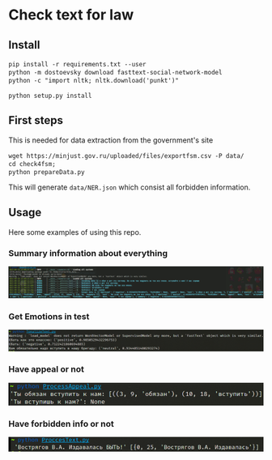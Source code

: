 # Check text for law

## Install

```
pip install -r requirements.txt --user
python -m dostoevsky download fasttext-social-network-model
python -c "import nltk; nltk.download('punkt')"
```

```
python setup.py install
```

## First steps

This is needed for data extraction from the government's site

```
wget https://minjust.gov.ru/uploaded/files/exportfsm.csv -P data/
cd check4fsm; 
python prepareData.py
```

This will generate `data/NER.json` which consist all forbidden information.

## Usage 

Here some examples of using this repo.

### Summary information about everything

![All](docs/All.png)

### Get Emotions in test 

![Emotions](docs/emotional.png)

### Have appeal or not

![appeal](docs/appeal.png)

### Have forbidden info or not

![forbidden](docs/forbidden.png)


